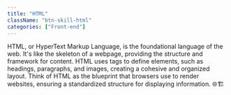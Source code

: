 ```yaml
---
title: "HTML"
className: "btn-skill-html"
categories: ["Front-end"]
---
```


HTML, or HyperText Markup Language, is the foundational language of the web. It's like the skeleton of a webpage, providing the structure and framework for content. HTML uses tags to define elements, such as headings, paragraphs, and images, creating a cohesive and organized layout. Think of HTML as the blueprint that browsers use to render websites, ensuring a standardized structure for displaying information. 🌐🏗️
